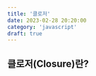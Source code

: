 ```yaml
---
title: '클로저'
date: 2023-02-28 20:20:00
category: 'javascript'
draft: true
---
```


## 클로저(Closure)란?

